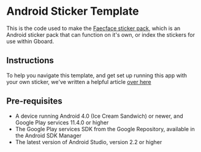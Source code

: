 # Android Sticker Template

This is the code used to make the [Faecface sticker pack](https://play.google.com/store/apps/details?id=com.faecface.sticker), which is an Android sticker pack that can function on it's own, or index the stickers for use within Gboard.

Instructions
------------
To help you navigate this template, and get set up running this app with your own sticker, we've written a helpful article [over here](https://medium.com/@katedee/making-a-simple-android-sticker-app-16537bb9c5a)

Pre-requisites
--------------
- A device running Android 4.0 (Ice Cream Sandwich) or newer, and Google Play services 11.4.0 or higher
- The Google Play services SDK from the Google Repository, available in the Android SDK Manager
- The latest version of Android Studio, version 2.2 or higher